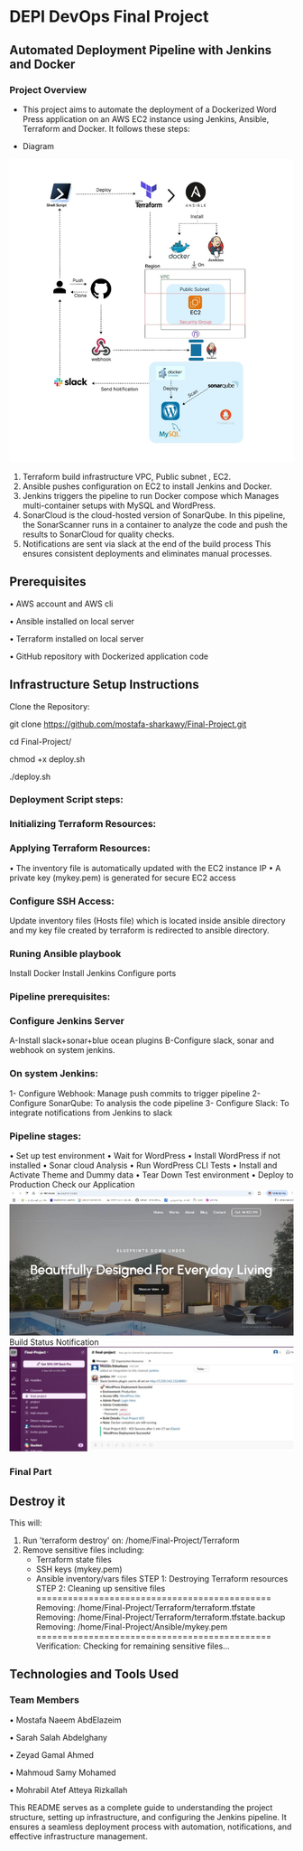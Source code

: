 # DEPI DevOps Final Project

## Automated Deployment Pipeline with Jenkins and Docker

### Project Overview

- This project aims to automate the deployment of a Dockerized Word Press application on an AWS EC2 instance using Jenkins, Ansible, Terraform and Docker. It follows these steps:

- Diagram

![Logo](Terraform/logo.jpeg)



1.	Terraform build infrastructure VPC, Public subnet , EC2.
2.	Ansible pushes configuration on EC2 to install Jenkins and Docker. 
3.	Jenkins triggers the pipeline to run Docker compose which Manages multi-container setups with MySQL and WordPress.
4.	SonarCloud is the cloud-hosted version of SonarQube. In this pipeline, the SonarScanner runs in a container to analyze the code and push the results to SonarCloud for quality checks.
5.	Notifications are sent via slack at the end of the build process
This ensures consistent deployments and eliminates manual processes.

## Prerequisites

•	AWS account and AWS cli

•	Ansible installed on local server

•	Terraform installed on local server

•	GitHub repository with Dockerized application code

## Infrastructure Setup Instructions

Clone the Repository:

git clone https://github.com/mostafa-sharkawy/Final-Project.git

cd Final-Project/

chmod +x deploy.sh

./deploy.sh

### Deployment Script steps:

### Initializing Terraform Resources:

### Applying Terraform Resources:

•	The inventory file is automatically updated with the EC2 instance IP
•	A private key (mykey.pem) is generated for secure EC2 access

### Configure SSH Access:

Update inventory files (Hosts file) which is located inside ansible directory and my key file created by terraform is redirected to ansible directory.

### Runing Ansible playbook
Install Docker
Install Jenkins
Configure ports

### Pipeline prerequisites:

### Configure Jenkins Server
A-Install slack+sonar+blue ocean plugins
B-Configure slack, sonar and webhook on system jenkins.
### On system Jenkins:
1- Configure Webhook: Manage push commits to trigger pipeline
2- Configure SonarQube: To analysis the code pipeline
3- Configure Slack: To integrate notifications from Jenkins to slack
### Pipeline stages:
•	Set up test environment
•	Wait for WordPress
•	Install WordPress if not installed 
•	Sonar cloud Analysis
•	Run WordPress CLI Tests
•	Install and Activate Theme and Dummy data
•	Tear Down Test environment
•	Deploy to Production
Check our Application
 ![Logo](Terraform/app.PNG)
Build Status Notification
 ![Logo](Terraform/net.jpeg)
 
### Final Part

## Destroy it 
This will:
1. Run 'terraform destroy' on: /home/Final-Project/Terraform
2. Remove sensitive files including:
   - Terraform state files
   - SSH keys (mykey.pem)
   - Ansible inventory/vars files
STEP 1: Destroying Terraform resources
STEP 2: Cleaning up sensitive files
=============================================
Removing: /home/Final-Project/Terraform/terraform.tfstate
Removing: /home/Final-Project/Terraform/terraform.tfstate.backup
Removing: /home/Final-Project/Ansible/mykey.pem
=============================================
Verification:
Checking for remaining sensitive files...
## Technologies and Tools Used


### Team Members

•	Mostafa Naeem AbdElazeim

•	Sarah Salah Abdelghany

•	Zeyad Gamal Ahmed

•	Mahmoud Samy Mohamed

•	Mohrabil Atef Atteya Rizkallah

This README serves as a complete guide to understanding the project structure, setting up infrastructure, and configuring the Jenkins pipeline. It ensures a seamless deployment process with automation, notifications, and effective infrastructure management.

